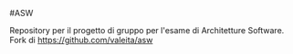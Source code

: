 #ASW

Repository per il progetto di gruppo per l'esame di Architetture Software. 
Fork di https://github.com/valeita/asw
